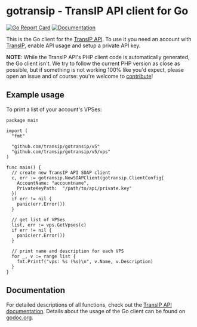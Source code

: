 # gotransip - TransIP API client for Go
[![Go Report Card](https://goreportcard.com/badge/github.com/transip/gotransip)](https://goreportcard.com/report/github.com/transip/gotransip) [![Documentation](https://godoc.org/github.com/transip/gotransip?status.svg)](http://godoc.org/github.com/transip/gotransip)

This is the Go client for the [TransIP API](https://api.transip.nl/). To use it you need an account with [TransIP](https://transip.nl/), enable API usage and setup a private API key.

**NOTE**: While the TransIP API's PHP client code is automatically generated, the Go client isn't. We try to follow the current PHP version as close as possible, but if something is not working 100% like you'd expect, please open an issue and of course: you're welcome to [contribute](CONTRIBUTING.md)!

## Example usage
To print a list of your account's VPSes:
```golang
package main

import (
  "fmt"

  "github.com/transip/gotransip/v5"
  "github.com/transip/gotransip/v5/vps"
)

func main() {
  // create new TransIP API SOAP client
  c, err := gotransip.NewSOAPClient(gotransip.ClientConfig{
    AccountName: "accountname",
    PrivateKeyPath:  "/path/to/api/private.key"
  })
  if err != nil {
    panic(err.Error())
  }

  // get list of VPSes
  list, err := vps.GetVpses(c)
  if err != nil {
    panic(err.Error())
  }

  // print name and description for each VPS
  for _, v := range list {
    fmt.Printf("vps: %s (%s)\n", v.Name, v.Description)
  }
}
```

## Documentation
For detailed descriptions of all functions, check out the [TransIP API documentation](https://api.transip.nl/). Details about the usage of the Go client can be found on [godoc.org](https://godoc.org/github.com/transip/gotransip).
